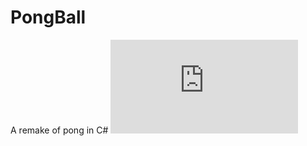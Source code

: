 # PongBall
A remake of pong in C#
![](https://github.com/JacobTWeeDzYTweed/PongBall/blob/master/Code/PongBallGUI.pdf)
